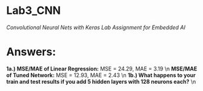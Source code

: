 # Lab3_CNN

_Convolutional Neural Nets with Keras Lab Assignment for Embedded AI_

# Answers:

  **1a.)  MSE/MAE of Linear Regression:** MSE = 24.29, MAE = 3.19 \n
        **MSE/MAE of Tuned Network:** MSE = 12.93, MAE = 2.43 \n
  **1b.)  What happens to your train and test results if you add 5 hidden layers with 128 neurons each?** \n
           
